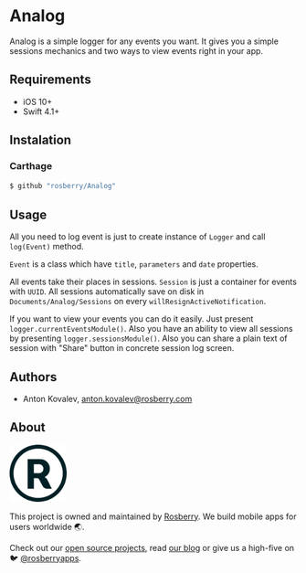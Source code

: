 # Analog

Analog is a simple logger for any events you want. It gives you a simple sessions mechanics and two ways to view events right in your app.

## Requirements
* iOS 10+
* Swift 4.1+

## Instalation
### Carthage
```sh
$ github "rosberry/Analog"
```

## Usage

All you need to log event is just to create instance of `Logger` and call `log(Event)` method.

`Event` is a class which have `title`, `parameters` and `date` properties.

All events take their places in sessions. `Session` is just a container for events with `UUID`. All sessions automatically save on disk in `Documents/Analog/Sessions` on every `willResignActiveNotification`.

If you want to view your events you can do it easily. Just present `logger.currentEventsModule()`. Also you have an ability to view all sessions by presenting `logger.sessionsModule()`. Also you can share a plain text of session with "Share" button in concrete session log screen.



## Authors

* Anton Kovalev, anton.kovalev@rosberry.com

## About

<img src="https://github.com/rosberry/Foundation/blob/master/Assets/full_logo.png?raw=true" height="100" />

This project is owned and maintained by [Rosberry](http://rosberry.com). We build mobile apps for users worldwide 🌏.

Check out our [open source projects](https://github.com/rosberry), read [our blog](https://medium.com/@Rosberry) or give us a high-five on 🐦 [@rosberryapps](http://twitter.com/RosberryApps).
